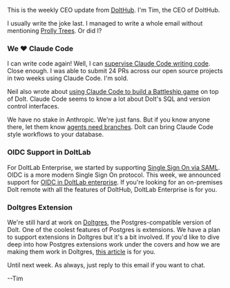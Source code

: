 This is the weekly CEO update from [DoltHub](https://www.dolthub.com/). I'm Tim, the CEO of DoltHub. 

I usually write the joke last. I managed to write a whole email without mentioning [Prolly Trees](https://docs.dolthub.com/architecture/storage-engine/prolly-tree). Or did I?

### We ❤️ Claude Code

I can write code again! Well, I can [supervise Claude Code writing code](https://www.dolthub.com/blog/2025-06-10-claude-code-my-new-best-friend/). Close enough. I was able to submit 24 PRs across our open source projects in two weeks using Claude Code. I'm sold.

Neil also wrote about [using Claude Code to build a Battleship game](https://www.dolthub.com/blog/2025-06-09-vibe-coding-with-claude/) on top of Dolt. Claude Code seems to know a lot about Dolt's SQL and version control interfaces.

We have no stake in Anthropic. We're just fans. But if you know anyone there, let them know [agents need branches](https://www.dolthub.com/blog/2025-03-17-dolt-agentic-workflows/). Dolt can bring Claude Code style workflows to your database.

### OIDC Support in DoltLab

For DoltLab Enterprise, we started by supporting [Single Sign On via SAML](https://www.dolthub.com/blog/2023-10-30-announcing-doltlab-enterprise/#single-sign-on). OIDC is a more modern Single Sign On protocol. This week, we announced support for [OIDC in DoltLab enterprise](https://www.dolthub.com/blog/2025-06-11-announcing-doltlab-enterprise-oidc-sso/). If you're looking for an on-premises Dolt remote with all the features of DoltHub, DoltLab Enterprise is for you.

### Doltgres Extension

We're still hard at work on [Doltgres](https://github.com/dolthub/doltgresql), the Postgres-compatible version of Dolt. One of the coolest features of Postgres is extensions. We have a plan to support extensions in Doltgres but it's a bit involved. If you'd like to dive deep into how Postgres extensions work under the covers and how we are making them work in Doltgres, [this article](https://www.dolthub.com/blog/2025-06-06-loading-native-extensions/) is for you. 

Until next week. As always, just reply to this email if you want to chat.

--Tim
